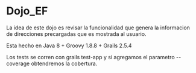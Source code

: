 # Dojo_EF

La idea de este dojo es revisar la funcionalidad que genera la informacion de direcciones precargadas que es mostrada al usuario.

Esta hecho en Java 8 + Groovy 1.8.8 + Grails 2.5.4

Los tests se corren con grails test-app y si agregamos el parametro --coverage obtendremos la cobertura.
